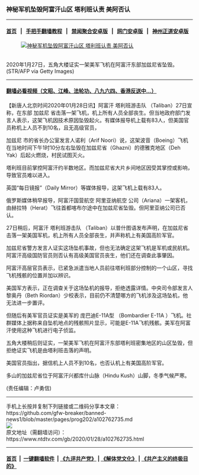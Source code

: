 ### 神秘军机坠毁阿富汗山区 塔利班认责 美阿否认
------------------------

#### [首页](https://github.com/gfw-breaker/banned-news1/blob/master/README.md) &nbsp;&nbsp;|&nbsp;&nbsp; [手把手翻墙教程](https://github.com/gfw-breaker/guides/wiki) &nbsp;&nbsp;|&nbsp;&nbsp; [禁闻聚合安卓版](https://github.com/gfw-breaker/bn-android) &nbsp;&nbsp;|&nbsp;&nbsp; [网门安卓版](https://github.com/oGate2/oGate) &nbsp;&nbsp;|&nbsp;&nbsp; [神州正道安卓版](https://github.com/SzzdOgate/update) 



<div><div class="featured_image">
 <a href="https://i.ntdtv.com/assets/uploads/2020/01/GettyImages-1196905308.jpg" target="_blank">
  <figure>
   <img alt="神秘军机坠毁阿富汗山区 塔利班认责 美阿否认" src="https://i.ntdtv.com/assets/uploads/2020/01/GettyImages-1196905308-800x450.jpg"/>
  </figure><br/>
 </a>
 <span class="caption">
  2020年1月27日，五角大楼证实一架美军飞机在阿富汗东部加兹尼省坠毁。(STR/AFP via Getty Images)
 </span>
</div>
</div><hr/>

#### [翻墙必看视频（文昭、江峰、法轮功、八九六四、香港反送中...）](http://167.172.214.107/home.html)

<div><div class="post_content" itemprop="articleBody">
 <p>
  【新唐人北京时间2020年01月28日讯】阿富汗
  <ok href="https://www.ntdtv.com/gb/塔利班游击队.htm">
   塔利班游击队
  </ok>
  （Taliban）27日宣称，在东部
  <ok href="https://www.ntdtv.com/gb/加兹尼.htm">
   加兹尼
  </ok>
  省击落一架飞机，机上所有人员全部丧生。但当地政府部门发言人表示，这架飞机因技术原因坠毁起火。有媒体报导机上载有83人，但美国官员称机上人员不到10名，且无高级官员，
 </p>
 <p>
  <ok href="https://www.ntdtv.com/gb/加兹尼.htm">
   加兹尼
  </ok>
  市的省长办公室发言人诺利（Arif Noori）说，这架波音（Boeing）飞机在当地时间下午1时10分左右坠毁在加兹尼省（Ghazni）的德雅克地区（Deh Yak）后起火燃烧，村民试图灭火。
 </p>
 <p>
  塔利班目前掌控阿富汗约半数地区。而加兹尼省大片乡间地区因受其掌控或影响，导致官员难以进入。
 </p>
 <p>
  英国“每日镜报”（Daily Mirror）等媒体报导，这架飞机上载有83人。
 </p>
 <p>
  俄罗斯媒体稍早报导，阿富汗国营航空
  <ok href="https://www.ntdtv.com/gb/阿里亚纳航空.htm">
   阿里亚纳航空
  </ok>
  公司（Ariana）一架客机，由赫拉特（Herat）飞往首都喀布尔途中在加兹尼省坠毁。但阿里亚纳公司已否认。
 </p>
 <p>
  27日稍后，阿富汗
  <ok href="https://www.ntdtv.com/gb/塔利班游击队.htm">
   塔利班游击队
  </ok>
  （Taliban）以普什图语发布声明，在加兹尼省击落一架美国军机，机上所有人员全部丧生，并声称机上有美国高阶军官。
 </p>
 <p>
  加兹尼省警方发言人证实这场坠机事故，但也无法确定这架飞机是军机或民航机。阿富汗高级国防官员则否认有高级美国官员丧生，他们还在调查此事肇因。
 </p>
 <p>
  阿富汗高层官员表示，已紧急派遣当地人员前往塔利班部分控制的一个山区，寻找飞机残骸的位置并加以辨识。
 </p>
 <p>
  美国军方表示，正在调查关于这场坠机的报导，拒绝透露详情。中央司令部发言人黎奥丹（Beth Riordan）少校表示，目前仍不清楚哪方的飞机涉及这场坠机，他无法进一步置评。
 </p>
 <p>
  但随后有美军官员证实是美军的
  <ok href="https://www.ntdtv.com/gb/庞巴迪e-11a型.htm">
   庞巴迪E-11A型
  </ok>
  （Bombardier
  <ok href="https://www.ntdtv.com/gb/e-11a.htm">
   E-11A
  </ok>
  ）飞机。社群媒体上据称来自坠机地点的残骸照片显示，可能是E-11A飞机残骸。美军在阿富汗使用这种飞机进行电子侦监。
 </p>
 <p>
  五角大楼稍后则证实，一架美军飞机在阿富汗东部塔利班密集地区的山区坠毁，但拒绝证实飞机是由塔利班击落的声明。
 </p>
 <p>
  美国官员指出，据信机上人员不到10名，也否认机上有美国高阶军官。
 </p>
 <p>
  多山的加兹尼省位于阿富汗兴都库什山脉（Hindu Kush）山脚，冬季气候严寒。
 </p>
 <div class="video_fit_container">
 </div>
 <p>
  (责任编辑：卢勇信)
 </p>
 <div class="single_ad">
 </div>
</div>
</div>
<hr/>
手机上长按并复制下列链接或二维码分享本文章：<br/>
https://github.com/gfw-breaker/banned-news1/blob/master/pages/prog202/a102762735.md <br/>
<a href='https://github.com/gfw-breaker/banned-news1/blob/master/pages/prog202/a102762735.md'><img src='https://github.com/gfw-breaker/banned-news1/blob/master/pages/prog202/a102762735.md.png'/></a> <br/>
原文地址（需翻墙访问）：https://www.ntdtv.com/gb/2020/01/28/a102762735.html


------------------------
#### [首页](https://github.com/gfw-breaker/banned-news1/blob/master/README.md) &nbsp;|&nbsp; [一键翻墙软件](https://github.com/gfw-breaker/nogfw/blob/master/README.md) &nbsp;| [《九评共产党》](https://github.com/gfw-breaker/9ping.md/blob/master/README.md#九评之一评共产党是什么) | [《解体党文化》](https://github.com/gfw-breaker/jtdwh.md/blob/master/README.md) | [《共产主义的终极目的》](https://github.com/gfw-breaker/gczydzjmd.md/blob/master/README.md)


<img src='http://gfw-breaker.win/banned-news/pages/prog202/a102762735.md' width='0px' height='0px'/>